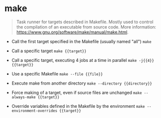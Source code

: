 # make
> Task runner for targets described in Makefile.
> Mostly used to control the compilation of an executable from source code.
> More information: <https://www.gnu.org/software/make/manual/make.html>.

- Call the first target specified in the Makefile (usually named "all")
`make`

- Call a specific target
`make {{target}}`

- Call a specific target, executing 4 jobs at a time in parallel
`make -j{{4}} {{target}}`

- Use a specific Makefile
`make --file {{file}}`

- Execute make from another directory
`make --directory {{directory}}`

- Force making of a target, even if source files are unchanged
`make --always-make {{target}}`

- Override variables defined in the Makefile by the environment
`make --environment-overrides {{target}}`
